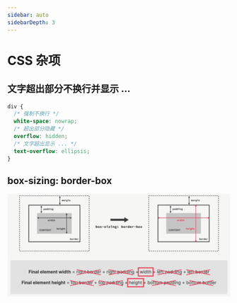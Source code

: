```yaml
---
sidebar: auto
sidebarDepth: 3
---
```


# CSS 杂项

## 文字超出部分不换行并显示 ...

```css
div {
  /* 强制不换行 */
  white-space: nowrap;
  /* 超出部分隐藏 */
  overflow: hidden;
  /* 文字超出显示 ... */
  text-overflow: ellipsis;
}
```

## box-sizing: border-box

<img style="display: block; margin: 0 auto;" src="./images/boder-box.jpg" alt="" />
